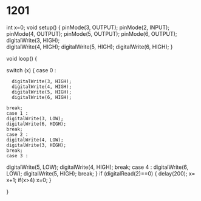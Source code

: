 # 1201
int x=0;
void setup() {
  pinMode(3, OUTPUT);
  pinMode(2, INPUT);
  pinMode(4, OUTPUT);
  pinMode(5, OUTPUT);
  pinMode(6, OUTPUT);
  digitalWrite(3, HIGH);    
  digitalWrite(4, HIGH);
  digitalWrite(5, HIGH);
  digitalWrite(6, HIGH);
}

void loop() {

 
  switch (x)
  {
    case 0 :
    
    
      digitalWrite(3, HIGH);
      digitalWrite(4, HIGH);
      digitalWrite(5, HIGH);
      digitalWrite(6, HIGH);
    
    break;
    case 1 :
    digitalWrite(3, LOW);
    digitalWrite(6, HIGH);
    break;
    case 2 :
    digitalWrite(4, LOW);
    digitalWrite(3, HIGH);
    break;
    case 3 :
   digitalWrite(5, LOW);
   digitalWrite(4, HIGH);
    break; 
    case 4 :
    digitalWrite(6, LOW);
    digitalWrite(5, HIGH);
    break; 
  }
  if (digitalRead(2)==0)
  {
    delay(200);
    x= x+1;
    if(x>4)
    x=0;
  }

  }
